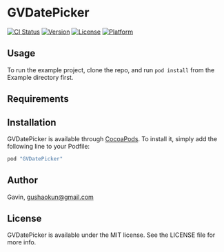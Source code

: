 # GVDatePicker

[![CI Status](http://img.shields.io/travis/Gavin/GVDatePicker.svg?style=flat)](https://travis-ci.org/Gavin/GVDatePicker)
[![Version](https://img.shields.io/cocoapods/v/GVDatePicker.svg?style=flat)](http://cocoapods.org/pods/GVDatePicker)
[![License](https://img.shields.io/cocoapods/l/GVDatePicker.svg?style=flat)](http://cocoapods.org/pods/GVDatePicker)
[![Platform](https://img.shields.io/cocoapods/p/GVDatePicker.svg?style=flat)](http://cocoapods.org/pods/GVDatePicker)

## Usage

To run the example project, clone the repo, and run `pod install` from the Example directory first.

## Requirements

## Installation

GVDatePicker is available through [CocoaPods](http://cocoapods.org). To install
it, simply add the following line to your Podfile:

```ruby
pod "GVDatePicker"
```

## Author

Gavin, gushaokun@gmail.com

## License

GVDatePicker is available under the MIT license. See the LICENSE file for more info.
